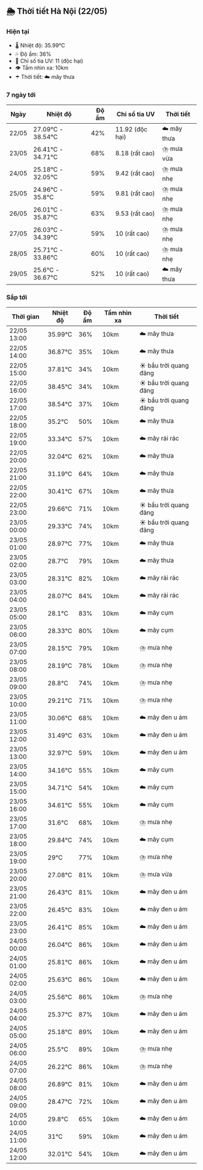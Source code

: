 ## 🌦️ Thời tiết Hà Nội (22/05)

### Hiện tại

- 🌡️ Nhiệt độ: 35.99℃
- 💦 Độ ẩm: 36%
- 🌟 Chỉ số tia UV: 11 (độc hại)
- 👁️ Tầm nhìn xa: 10km
- ☂️ Thời tiết: ☁️ mây thưa

### 7 ngày tới

| Ngày | Nhiệt độ | Độ ẩm | Chỉ số tia UV | Thời tiết |
| --- | --- | --- | --- | --- |
| 22/05 | 27.09℃ - 38.54℃ | 42% | 11.92 (độc hại) | ☁️ mây thưa |
| 23/05 | 26.41℃ - 34.71℃ | 68% | 8.18 (rất cao) | ⛈️ mưa vừa |
| 24/05 | 25.18℃ - 32.05℃ | 59% | 9.42 (rất cao) | ⛈️ mưa nhẹ |
| 25/05 | 24.96℃ - 35.8℃ | 59% | 9.81 (rất cao) | ⛈️ mưa nhẹ |
| 26/05 | 26.01℃ - 35.87℃ | 63% | 9.53 (rất cao) | ⛈️ mưa nhẹ |
| 27/05 | 26.03℃ - 34.39℃ | 59% | 10 (rất cao) | ⛈️ mưa nhẹ |
| 28/05 | 25.71℃ - 33.86℃ | 60% | 10 (rất cao) | ⛈️ mưa nhẹ |
| 29/05 | 25.6℃ - 36.67℃ | 52% | 10 (rất cao) | ☁️ mây thưa |

### Sắp tới

| Thời gian | Nhiệt độ | Độ ẩm | Tầm nhìn xa | Thời tiết |
| --- | --- | --- | --- | --- |
| 22/05 13:00 | 35.99℃ | 36% | 10km | ☁️ mây thưa |
| 22/05 14:00 | 36.87℃ | 35% | 10km | ☁️ mây thưa |
| 22/05 15:00 | 37.81℃ | 34% | 10km | ☀️ bầu trời quang đãng |
| 22/05 16:00 | 38.45℃ | 34% | 10km | ☀️ bầu trời quang đãng |
| 22/05 17:00 | 38.54℃ | 37% | 10km | ☀️ bầu trời quang đãng |
| 22/05 18:00 | 35.2℃ | 50% | 10km | ☁️ mây thưa |
| 22/05 19:00 | 33.34℃ | 57% | 10km | ☁️ mây rải rác |
| 22/05 20:00 | 32.04℃ | 62% | 10km | ☁️ mây thưa |
| 22/05 21:00 | 31.19℃ | 64% | 10km | ☁️ mây thưa |
| 22/05 22:00 | 30.41℃ | 67% | 10km | ☁️ mây thưa |
| 22/05 23:00 | 29.66℃ | 71% | 10km | ☀️ bầu trời quang đãng |
| 23/05 00:00 | 29.33℃ | 74% | 10km | ☀️ bầu trời quang đãng |
| 23/05 01:00 | 28.97℃ | 77% | 10km | ☁️ mây thưa |
| 23/05 02:00 | 28.7℃ | 79% | 10km | ☁️ mây thưa |
| 23/05 03:00 | 28.31℃ | 82% | 10km | ☁️ mây rải rác |
| 23/05 04:00 | 28.07℃ | 84% | 10km | ☁️ mây rải rác |
| 23/05 05:00 | 28.1℃ | 83% | 10km | ☁️ mây cụm |
| 23/05 06:00 | 28.33℃ | 80% | 10km | ☁️ mây cụm |
| 23/05 07:00 | 28.15℃ | 79% | 10km | ⛈️ mưa nhẹ |
| 23/05 08:00 | 28.19℃ | 78% | 10km | ⛈️ mưa nhẹ |
| 23/05 09:00 | 28.8℃ | 74% | 10km | ⛈️ mưa nhẹ |
| 23/05 10:00 | 29.21℃ | 71% | 10km | ⛈️ mưa nhẹ |
| 23/05 11:00 | 30.06℃ | 68% | 10km | ☁️ mây đen u ám |
| 23/05 12:00 | 31.49℃ | 63% | 10km | ☁️ mây đen u ám |
| 23/05 13:00 | 32.97℃ | 59% | 10km | ☁️ mây đen u ám |
| 23/05 14:00 | 34.16℃ | 55% | 10km | ☁️ mây cụm |
| 23/05 15:00 | 34.71℃ | 54% | 10km | ☁️ mây cụm |
| 23/05 16:00 | 34.61℃ | 55% | 10km | ☁️ mây cụm |
| 23/05 17:00 | 31.6℃ | 68% | 10km | ⛈️ mưa nhẹ |
| 23/05 18:00 | 29.84℃ | 74% | 10km | ☁️ mây cụm |
| 23/05 19:00 | 29℃ | 77% | 10km | ⛈️ mưa nhẹ |
| 23/05 20:00 | 27.08℃ | 81% | 10km | ⛈️ mưa vừa |
| 23/05 21:00 | 26.43℃ | 81% | 10km | ☁️ mây đen u ám |
| 23/05 22:00 | 26.45℃ | 83% | 10km | ☁️ mây đen u ám |
| 23/05 23:00 | 26.41℃ | 85% | 10km | ☁️ mây đen u ám |
| 24/05 00:00 | 26.04℃ | 86% | 10km | ☁️ mây đen u ám |
| 24/05 01:00 | 25.81℃ | 86% | 10km | ☁️ mây đen u ám |
| 24/05 02:00 | 25.63℃ | 86% | 10km | ☁️ mây đen u ám |
| 24/05 03:00 | 25.56℃ | 86% | 10km | ⛈️ mưa nhẹ |
| 24/05 04:00 | 25.37℃ | 87% | 10km | ☁️ mây đen u ám |
| 24/05 05:00 | 25.18℃ | 89% | 10km | ☁️ mây đen u ám |
| 24/05 06:00 | 25.5℃ | 89% | 10km | ⛈️ mưa nhẹ |
| 24/05 07:00 | 26.22℃ | 86% | 10km | ⛈️ mưa nhẹ |
| 24/05 08:00 | 26.89℃ | 81% | 10km | ☁️ mây đen u ám |
| 24/05 09:00 | 28.47℃ | 72% | 10km | ☁️ mây đen u ám |
| 24/05 10:00 | 29.8℃ | 65% | 10km | ☁️ mây đen u ám |
| 24/05 11:00 | 31℃ | 59% | 10km | ☁️ mây đen u ám |
| 24/05 12:00 | 32.01℃ | 54% | 10km | ☁️ mây đen u ám |
